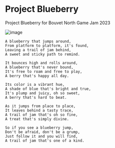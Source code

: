 # Project Blueberry
Project Blueberry for Bouvet North Game Jam 2023

![image](https://github.com/madsrodal/project-blueberry/assets/14834410/fccad7c3-68b4-4e7e-ab9a-f3322db6e7c4)

```
A blueberry that jumps around,
From platform to platform, it's found,
Leaving a trail of jam behind,
A sweet and sticky path to remind.

It bounces high and rolls around,
A blueberry that's never bound,
It's free to roam and free to play,
A berry that's happy all day.

Its color is a vibrant hue,
A shade of blue that's bright and true,
It's plump and juicy, oh so sweet,
A berry that's hard to beat.

As it jumps from place to place,
It leaves behind a tasty trace,
A trail of jam that's oh so fine,
A treat that's simply divine.

So if you see a blueberry jump,
Don't be afraid, don't be a grump,
Just follow it and you will find,
A trail of jam that's one of a kind.
```
